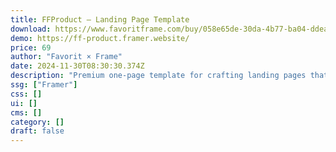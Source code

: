 ```yaml
---
title: FFProduct — Landing Page Template
download: https://www.favoritframe.com/buy/058e65de-30da-4b77-ba04-ddeabf48cfaf
demo: https://ff-product.framer.website/
price: 69
author: "Favorit × Frame"
date: 2024-11-30T08:30:30.374Z
description: "Premium one-page template for crafting landing pages that drive product sales."
ssg: ["Framer"]
css: []
ui: []
cms: []
category: []
draft: false
---
```

